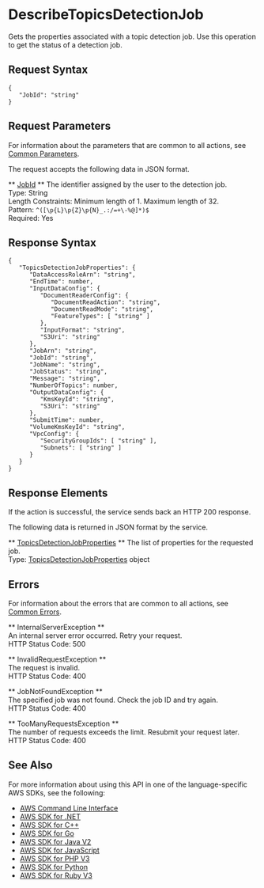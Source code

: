 # DescribeTopicsDetectionJob<a name="API_DescribeTopicsDetectionJob"></a>

Gets the properties associated with a topic detection job\. Use this operation to get the status of a detection job\.

## Request Syntax<a name="API_DescribeTopicsDetectionJob_RequestSyntax"></a>

```
{
   "JobId": "string"
}
```

## Request Parameters<a name="API_DescribeTopicsDetectionJob_RequestParameters"></a>

For information about the parameters that are common to all actions, see [Common Parameters](CommonParameters.md)\.

The request accepts the following data in JSON format\.

 ** [JobId](#API_DescribeTopicsDetectionJob_RequestSyntax) **   <a name="comprehend-DescribeTopicsDetectionJob-request-JobId"></a>
The identifier assigned by the user to the detection job\.  
Type: String  
Length Constraints: Minimum length of 1\. Maximum length of 32\.  
Pattern: `^([\p{L}\p{Z}\p{N}_.:/=+\-%@]*)$`   
Required: Yes

## Response Syntax<a name="API_DescribeTopicsDetectionJob_ResponseSyntax"></a>

```
{
   "TopicsDetectionJobProperties": { 
      "DataAccessRoleArn": "string",
      "EndTime": number,
      "InputDataConfig": { 
         "DocumentReaderConfig": { 
            "DocumentReadAction": "string",
            "DocumentReadMode": "string",
            "FeatureTypes": [ "string" ]
         },
         "InputFormat": "string",
         "S3Uri": "string"
      },
      "JobArn": "string",
      "JobId": "string",
      "JobName": "string",
      "JobStatus": "string",
      "Message": "string",
      "NumberOfTopics": number,
      "OutputDataConfig": { 
         "KmsKeyId": "string",
         "S3Uri": "string"
      },
      "SubmitTime": number,
      "VolumeKmsKeyId": "string",
      "VpcConfig": { 
         "SecurityGroupIds": [ "string" ],
         "Subnets": [ "string" ]
      }
   }
}
```

## Response Elements<a name="API_DescribeTopicsDetectionJob_ResponseElements"></a>

If the action is successful, the service sends back an HTTP 200 response\.

The following data is returned in JSON format by the service\.

 ** [TopicsDetectionJobProperties](#API_DescribeTopicsDetectionJob_ResponseSyntax) **   <a name="comprehend-DescribeTopicsDetectionJob-response-TopicsDetectionJobProperties"></a>
The list of properties for the requested job\.  
Type: [TopicsDetectionJobProperties](API_TopicsDetectionJobProperties.md) object

## Errors<a name="API_DescribeTopicsDetectionJob_Errors"></a>

For information about the errors that are common to all actions, see [Common Errors](CommonErrors.md)\.

 ** InternalServerException **   
An internal server error occurred\. Retry your request\.  
HTTP Status Code: 500

 ** InvalidRequestException **   
The request is invalid\.  
HTTP Status Code: 400

 ** JobNotFoundException **   
The specified job was not found\. Check the job ID and try again\.  
HTTP Status Code: 400

 ** TooManyRequestsException **   
The number of requests exceeds the limit\. Resubmit your request later\.  
HTTP Status Code: 400

## See Also<a name="API_DescribeTopicsDetectionJob_SeeAlso"></a>

For more information about using this API in one of the language\-specific AWS SDKs, see the following:
+  [AWS Command Line Interface](https://docs.aws.amazon.com/goto/aws-cli/comprehend-2017-11-27/DescribeTopicsDetectionJob) 
+  [AWS SDK for \.NET](https://docs.aws.amazon.com/goto/DotNetSDKV3/comprehend-2017-11-27/DescribeTopicsDetectionJob) 
+  [AWS SDK for C\+\+](https://docs.aws.amazon.com/goto/SdkForCpp/comprehend-2017-11-27/DescribeTopicsDetectionJob) 
+  [AWS SDK for Go](https://docs.aws.amazon.com/goto/SdkForGoV1/comprehend-2017-11-27/DescribeTopicsDetectionJob) 
+  [AWS SDK for Java V2](https://docs.aws.amazon.com/goto/SdkForJavaV2/comprehend-2017-11-27/DescribeTopicsDetectionJob) 
+  [AWS SDK for JavaScript](https://docs.aws.amazon.com/goto/AWSJavaScriptSDK/comprehend-2017-11-27/DescribeTopicsDetectionJob) 
+  [AWS SDK for PHP V3](https://docs.aws.amazon.com/goto/SdkForPHPV3/comprehend-2017-11-27/DescribeTopicsDetectionJob) 
+  [AWS SDK for Python](https://docs.aws.amazon.com/goto/boto3/comprehend-2017-11-27/DescribeTopicsDetectionJob) 
+  [AWS SDK for Ruby V3](https://docs.aws.amazon.com/goto/SdkForRubyV3/comprehend-2017-11-27/DescribeTopicsDetectionJob) 